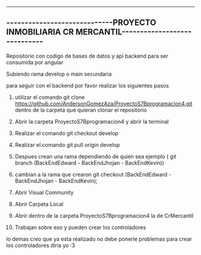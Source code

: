 --------------------------------------------------------------------------------------------
-----------------------------PROYECTO INMOBILIARIA CR MERCANTIL-----------------------------
--------------------------------------------------------------------------------------------

Repositorio con codigo de bases de datos y api backend para ser consumida por angular

Subiendo rama develop o main secundaria

para seguir con el backend por favor realizar los siguientes pasos

1. utilizar el comando git clone https://github.com/AndersonGomezAza/ProyectoS7Bprogramacion4.git
dentro de la carpeta que quieran clonar el repositorio

2. Abrir la carpeta ProyectoS7Bprogramacion4 y abrir la terminal

3. Realizar el comando git checkout develop

4. Realizar el comando git pull origin develop

5. Despues crean una rama dependiendo de quien sea ejemplo ( git branch (BackEndEdward - BackEndJhojan - BackEndKevin))

6. cambian a la rama que crearon  git checkout (BackEndEdward - BackEndJhojan - BackEndKevin);

7. Abrir Visual Community

8. Abrir Carpeta Local

9. Abrir dentro de la carpeta ProyectoS7Bprogramacion4 la de CrMercantil

10. Trabajan sobre eso y pueden crear los controladores

lo demas creo que ya esta realizado no debe ponerle problemas para crear los controladores diria yo :3